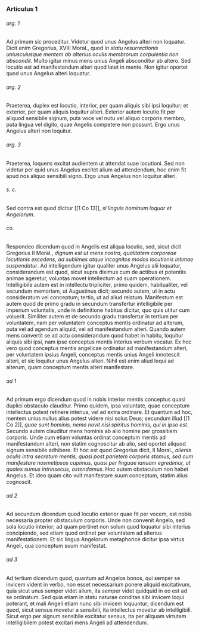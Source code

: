 ### Articulus 1

###### arg. 1
Ad primum sic proceditur. Videtur quod unus Angelus alteri non loquatur. Dicit enim Gregorius, XVIII Moral., quod *in statu resurrectionis uniuscuiusque mentem ab alterius oculis membrorum corpulentia non abscondit*. Multo igitur minus mens unius Angeli absconditur ab altero. Sed locutio est ad manifestandum alteri quod latet in mente. Non igitur oportet quod unus Angelus alteri loquatur.

###### arg. 2
Praeterea, duplex est locutio, interior, per quam aliquis sibi ipsi loquitur; et exterior, per quam aliquis loquitur alteri. Exterior autem locutio fit per aliquod sensibile signum, puta voce vel nutu vel aliquo corporis membro, puta lingua vel digito, quae Angelis competere non possunt. Ergo unus Angelus alteri non loquitur.

###### arg. 3
Praeterea, loquens excitat audientem ut attendat suae locutioni. Sed non videtur per quid unus Angelus excitet alium ad attendendum, hoc enim fit apud nos aliquo sensibili signo. Ergo unus Angelus non loquitur alteri.

###### s. c.
Sed contra est quod dicitur [[1 Co 13]], *si linguis hominum loquar et Angelorum*.

###### co.
Respondeo dicendum quod in Angelis est aliqua locutio, sed, sicut dicit Gregorius II Moral., *dignum est ut mens nostra, qualitatem corporeae locutionis excedens, ad sublimes atque incognitos modos locutionis intimae suspendatur*. Ad intelligendum igitur qualiter unus Angelus alii loquatur, considerandum est quod, sicut supra diximus cum de actibus et potentiis animae ageretur, voluntas movet intellectum ad suam operationem. Intelligibile autem est in intellectu tripliciter, primo quidem, habitualiter, vel secundum memoriam, ut Augustinus dicit; secundo autem, ut in actu consideratum vel conceptum; tertio, ut ad aliud relatum. Manifestum est autem quod de primo gradu in secundum transfertur intelligibile per imperium voluntatis, unde in definitione habitus dicitur, quo quis utitur cum voluerit. Similiter autem et de secundo gradu transfertur in tertium per voluntatem, nam per voluntatem conceptus mentis ordinatur ad alterum, puta vel ad agendum aliquid, vel ad manifestandum alteri. Quando autem mens convertit se ad actu considerandum quod habet in habitu, loquitur aliquis sibi ipsi, nam ipse conceptus mentis interius verbum vocatur. Ex hoc vero quod conceptus mentis angelicae ordinatur ad manifestandum alteri, per voluntatem ipsius Angeli, conceptus mentis unius Angeli innotescit alteri, et sic loquitur unus Angelus alteri. Nihil est enim aliud loqui ad alterum, quam conceptum mentis alteri manifestare.

###### ad 1
Ad primum ergo dicendum quod in nobis interior mentis conceptus quasi duplici obstaculo clauditur. Primo quidem, ipsa voluntate, quae conceptum intellectus potest retinere interius, vel ad extra ordinare. Et quantum ad hoc, mentem unius nullus alius potest videre nisi solus Deus; secundum illud [[1 Co 2]], *quae sunt hominis, nemo novit nisi spiritus hominis, qui in ipso est*. Secundo autem clauditur mens hominis ab alio homine per grossitiem corporis. Unde cum etiam voluntas ordinat conceptum mentis ad manifestandum alteri, non statim cognoscitur ab alio, sed oportet aliquod signum sensibile adhibere. Et hoc est quod Gregorius dicit, II Moral., *alienis oculis intra secretum mentis, quasi post parietem corporis stamus, sed cum manifestare nosmetipsos cupimus, quasi per linguae ianuam egredimur, ut quales sumus intrinsecus, ostendamus*. Hoc autem obstaculum non habet Angelus. Et ideo quam cito vult manifestare suum conceptum, statim alius cognoscit.

###### ad 2
Ad secundum dicendum quod locutio exterior quae fit per vocem, est nobis necessaria propter obstaculum corporis. Unde non convenit Angelo, sed sola locutio interior; ad quam pertinet non solum quod loquatur sibi interius concipiendo, sed etiam quod ordinet per voluntatem ad alterius manifestationem. Et sic lingua Angelorum metaphorice dicitur ipsa virtus Angeli, qua conceptum suum manifestat.

###### ad 3
Ad tertium dicendum quod, quantum ad Angelos bonos, qui semper se invicem vident in verbo, non esset necessarium ponere aliquid excitativum, quia sicut unus semper videt alium, ita semper videt quidquid in eo est ad se ordinatum. Sed quia etiam in statu naturae conditae sibi invicem loqui poterant, et mali Angeli etiam nunc sibi invicem loquuntur; dicendum est quod, sicut sensus movetur a sensibili, ita intellectus movetur ab intelligibili. Sicut ergo per signum sensibile excitatur sensus, ita per aliquam virtutem intelligibilem potest excitari mens Angeli ad attendendum.

